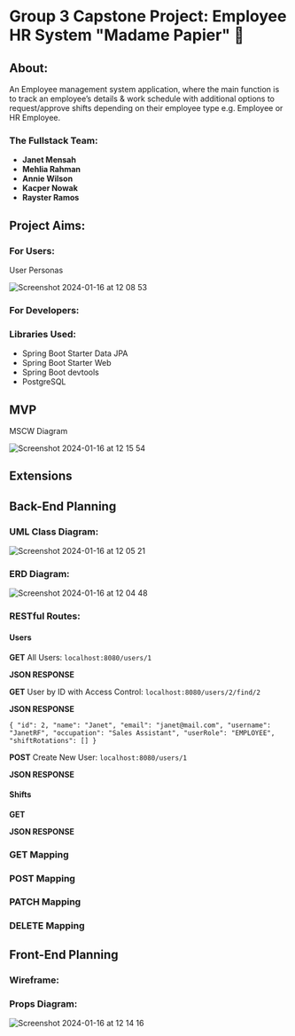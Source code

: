 # Group 3 Capstone Project: Employee HR System "Madame Papier" 📅

## About:
An Employee management system application, where the main function is to track an employee’s details & work schedule with additional options to request/approve shifts depending on their employee type e.g. Employee or HR Employee.

### The Fullstack Team:
* **Janet Mensah**
* **Mehlia Rahman**
* **Annie Wilson**
* **Kacper Nowak**
* **Rayster Ramos**

## Project Aims:
### For Users:

User Personas

![Screenshot 2024-01-16 at 12 08 53](https://github.com/mehlia/capstone-project-group-3/assets/131881583/472bfcd1-aa53-469f-b56f-1fced9e939e1)


### For Developers:

### Libraries Used:
* Spring Boot Starter Data JPA
* Spring Boot Starter Web
* Spring Boot devtools
* PostgreSQL

## MVP

MSCW Diagram

![Screenshot 2024-01-16 at 12 15 54](https://github.com/mehlia/capstone-project-group-3/assets/131881583/4fae84d7-7b49-4062-bece-56c2f0050f46)

## Extensions

## Back-End Planning

### UML Class Diagram:

![Screenshot 2024-01-16 at 12 05 21](https://github.com/mehlia/capstone-project-group-3/assets/131881583/b09655da-b2fe-449e-98a6-93f6e00f845b)

### ERD Diagram:

![Screenshot 2024-01-16 at 12 04 48](https://github.com/mehlia/capstone-project-group-3/assets/131881583/5ee24798-3f4a-46c7-878d-beab003e2338)

### RESTful Routes:

#### Users

**GET** All Users: `localhost:8080/users/1`

**JSON RESPONSE**


**GET** User by ID with Access Control: `localhost:8080/users/2/find/2`

**JSON RESPONSE**

`{
    "id": 2,
    "name": "Janet",
    "email": "janet@mail.com",
    "username": "JanetRF",
    "occupation": "Sales Assistant",
    "userRole": "EMPLOYEE",
    "shiftRotations": []
}`


**POST** Create New User: `localhost:8080/users/1`

**JSON RESPONSE**


#### Shifts

**GET** 

**JSON RESPONSE**


### GET Mapping

### POST Mapping
	
### PATCH Mapping

### DELETE Mapping


## Front-End Planning

### Wireframe:



### Props Diagram:

![Screenshot 2024-01-16 at 12 14 16](https://github.com/mehlia/capstone-project-group-3/assets/131881583/794e0537-f6aa-4b8c-b57d-226235fe84fe)




